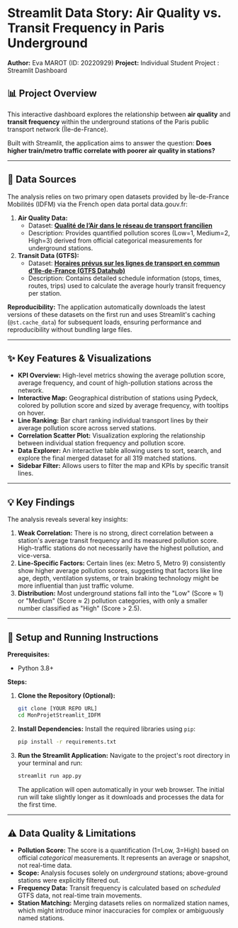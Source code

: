 # Streamlit Data Story: Air Quality vs. Transit Frequency in Paris Underground

**Author:** Eva MAROT (ID: 20220929)
**Project:** Individual Student Project : Streamlit Dashboard

## 📊 Project Overview

This interactive dashboard explores the relationship between **air quality** and **transit frequency** within the underground stations of the Paris public transport network (Île-de-France).

Built with Streamlit, the application aims to answer the question: **Does higher train/metro traffic correlate with poorer air quality in stations?**

---

## 💾 Data Sources

The analysis relies on two primary open datasets provided by Île-de-France Mobilités (IDFM) via the French open data portal data.gouv.fr:

1.  **Air Quality Data:**
    * Dataset: [**Qualité de l’Air dans le réseau de transport francilien**](https://www.data.gouv.fr/datasets/qualite-de-lair-dans-le-reseau-de-transport-francilien/)
    * Description: Provides quantified pollution scores (Low=1, Medium=2, High=3) derived from official categorical measurements for underground stations.
2.  **Transit Data (GTFS):**
    * Dataset: [**Horaires prévus sur les lignes de transport en commun d'Ile-de-France (GTFS Datahub)**](https://www.data.gouv.fr/datasets/horaires-prevus-sur-les-lignes-de-transport-en-commun-dile-de-france-gtfs-datahub/)
    * Description: Contains detailed schedule information (stops, times, routes, trips) used to calculate the average hourly transit frequency per station.

**Reproducibility:** The application automatically downloads the latest versions of these datasets on the first run and uses Streamlit's caching (`@st.cache_data`) for subsequent loads, ensuring performance and reproducibility without bundling large files.

---

## ✨ Key Features & Visualizations

* **KPI Overview:** High-level metrics showing the average pollution score, average frequency, and count of high-pollution stations across the network.
* **Interactive Map:** Geographical distribution of stations using Pydeck, colored by pollution score and sized by average frequency, with tooltips on hover.
* **Line Ranking:** Bar chart ranking individual transport lines by their average pollution score across served stations.
* **Correlation Scatter Plot:** Visualization exploring the relationship between individual station frequency and pollution score.
* **Data Explorer:** An interactive table allowing users to sort, search, and explore the final merged dataset for all 319 matched stations.
* **Sidebar Filter:** Allows users to filter the map and KPIs by specific transit lines.

---

## 💡 Key Findings

The analysis reveals several key insights:

1.  **Weak Correlation:** There is no strong, direct correlation between a station's average transit frequency and its measured pollution score. High-traffic stations do not necessarily have the highest pollution, and vice-versa.
2.  **Line-Specific Factors:** Certain lines (ex: Metro 5, Metro 9) consistently show higher average pollution scores, suggesting that factors like line age, depth, ventilation systems, or train braking technology might be more influential than just traffic volume.
3.  **Distribution:** Most underground stations fall into the "Low" (Score ≈ 1) or "Medium" (Score ≈ 2) pollution categories, with only a smaller number classified as "High" (Score > 2.5).

---

## 🚀 Setup and Running Instructions

**Prerequisites:**
* Python 3.8+

**Steps:**

1.  **Clone the Repository (Optional):**
    ```bash
    git clone [YOUR REPO URL]
    cd MonProjetStreamlit_IDFM
    ```
2.  **Install Dependencies:**
    Install the required libraries using `pip`:
    ```bash
    pip install -r requirements.txt
    ```
3.  **Run the Streamlit Application:**
    Navigate to the project's root directory in your terminal and run:
    ```bash
    streamlit run app.py
    ```
    The application will open automatically in your web browser. The initial run will take slightly longer as it downloads and processes the data for the first time.

---

## ⚠️ Data Quality & Limitations

* **Pollution Score:** The score is a quantification (1=Low, 3=High) based on official *categorical* measurements. It represents an average or snapshot, not real-time data.
* **Scope:** Analysis focuses solely on *underground* stations; above-ground stations were explicitly filtered out.
* **Frequency Data:** Transit frequency is calculated based on *scheduled* GTFS data, not real-time train movements.
* **Station Matching:** Merging datasets relies on normalized station names, which might introduce minor inaccuracies for complex or ambiguously named stations.